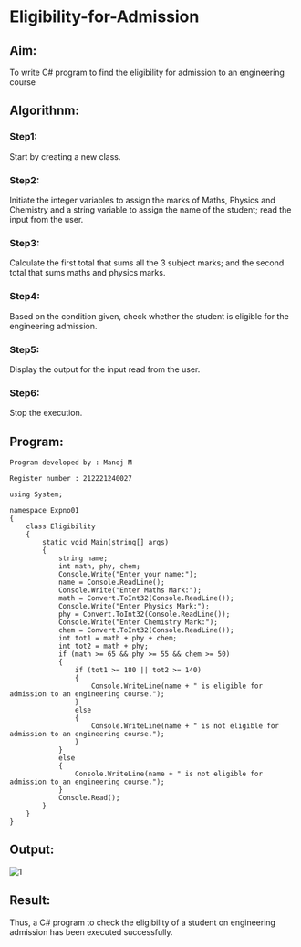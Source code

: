 # Eligibility-for-Admission

## Aim:
To write C# program to find the eligibility for admission to an engineering course

## Algorithnm:
### Step1:

Start by creating a new class.

### Step2:

Initiate the integer variables to assign the marks of Maths, Physics and Chemistry and a string variable to assign the name of the student; read the input from the user.

### Step3:

Calculate the first total that sums all the 3 subject marks; and the second total that sums maths and physics marks.

### Step4:

Based on the condition given, check whether the student is eligible for the engineering admission.

### Step5:

Display the output for the input read from the user.

### Step6:

Stop the execution.

## Program:
~~~
Program developed by : Manoj M

Register number : 212221240027

using System;

namespace Expno01
{
    class Eligibility
    {
        static void Main(string[] args)
        {
            string name;
            int math, phy, chem;
            Console.Write("Enter your name:");
            name = Console.ReadLine();
            Console.Write("Enter Maths Mark:");
            math = Convert.ToInt32(Console.ReadLine());
            Console.Write("Enter Physics Mark:");
            phy = Convert.ToInt32(Console.ReadLine());
            Console.Write("Enter Chemistry Mark:");
            chem = Convert.ToInt32(Console.ReadLine());
            int tot1 = math + phy + chem;
            int tot2 = math + phy;
            if (math >= 65 && phy >= 55 && chem >= 50)
            {
                if (tot1 >= 180 || tot2 >= 140)
                {
                    Console.WriteLine(name + " is eligible for admission to an engineering course.");
                }
                else
                {
                    Console.WriteLine(name + " is not eligible for admission to an engineering course.");
                }
            }
            else
            {
                Console.WriteLine(name + " is not eligible for admission to an engineering course.");
            }
            Console.Read();
        }
    }
}
~~~



## Output:


![1](https://github.com/Manoj21500566/Eligibility-for-Admission/assets/94588708/75d56a66-8c78-4282-a40b-6cc23ec4df91)




## Result:
Thus, a C# program to check the eligibility of a student on engineering admission has been executed successfully.


